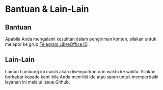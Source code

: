 # Bantuan & Lain-Lain

## Bantuan

Apabila Anda mengalami kesulitan dalam pengiriman konten, silakan untuk melapor ke grup [Telegram LibreOffice ID](https://t.me/LibreOfficeID).

## Lain-Lain

Laman Lumbung ini masih akan disempurkan dari waktu ke waktu. Silakan berkabar kepada kami bila Anda memiliki ide atau saran untuk memperbaiki layanan ini melalui Issue Github.

